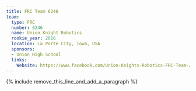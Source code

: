 ```yaml
---
title: FRC Team 6246
team:
  type: FRC
  number: 6246
  name: Union Knight Robotics
  rookie_year: 2016
  location: La Porte City, Iowa, USA
  sponsors:
  - Union High School
  links:
    Website: https://www.facebook.com/Union-Knights-Robotics-FRC-Team-286031215076524/
---
```


{% include remove_this_line_and_add_a_paragraph %}